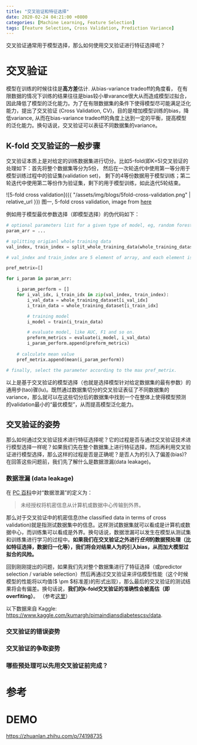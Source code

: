 ```yaml
---
title: "交叉验证和特征选择"
date: 2020-02-24 04:21:00 +0800
categories: [Machine Learning, Feature Selection]
tags: [Feature Selection, Cross Validation, Prediction Variance]
---
```


交叉验证通常用于模型选择，那么如何使用交叉验证进行特征选择呢？

# 交叉验证

模型在训练的时候往往是**高方差**估计. 从bias-variance tradeoff的角度看， 在有限数据的情况下训练的结果往往是bias较小单varance很大从而造成模型过拟合，因此降低了模型的泛化能力。为了在有限数据集的条件下使得模型尽可能满足泛化能力，提出了交叉验证 (Cross  Validation, CV)，目的是增加模型训练的bias，降低variance, 从而在bias-variance tradeoff的角度上达到一定的平衡，提高模型的泛化能力。换句话说，交叉验证可以表征不同数据集的variance。

## K-fold 交叉验证的一般步骤

交叉验证本质上是对给定的训练数据集进行切分。比如5-fold(即K=5)交叉验证的处理如下：首先将整个数据集等分为5份， 然后在一次轮迭代中使用第一等分用于模型训练过程中的验证集(validation set)， 剩下的4等份数据用于模型训练；第二轮迭代中使用第二等份作为验证集，剩下的用于模型训练，如此迭代5轮结束。 

![5-fold cross validation]({{ "/assets/img/blogs/5fold-cross-validation.png" | relative_url }}) 图一, 5-fold cross validation, image from [here](http://ethen8181.github.io/machine-learning/model_selection/model_selection.html)

例如用于模型最优参数选择（即模型选择）的伪代码如下：

```python
# optional parameters list for a given type of model, eg, random forest
param_arr = ...

# splitting origianl whole training data
val_index, train_index = split_whole_training_data(whole_training_dataset)

# val_index and train_index are 5 element of array, and each element is also an array containing the index of i-fold validation dataset and training dataset, respectively.

pref_metrix=[]

for i_param in param_arr:

    i_param_perform = []
    for i_val_idx, i_train_idx in zip(val_index, train_index):
        i_val_data = whole_training_dataset[i_val_idx]
        i_train_data = whole_training_dataset[i_train_idx]

        # training model
        i_model = train(i_train_data)

        # evaluate model, like AUC, F1 and so on.
        preform_metrics = evaluate(i_model, i_val_data)
        i_param_perform.append(preform_metrics)
    
    # calculate mean value
    pref_metrix.append(mean(i_param_perform))

# finally, select the parameter according to the max pref_metrix.

```

以上是基于交叉验证的模型选择（也就是选择模型针对给定数据集的最有参数）的通用步(tao)骤(lu)。既然通过数据集切分的交叉验证表征了不同数据集的variance，那么就可以在这些切分后的数据集中找到一个在整体上使得模型预测的validation最小的“最优模型”，从而提高模型泛化能力。

## 交叉验证的姿势

那么如何通过交叉验证技术进行特征选择呢？它的过程是否与通过交叉验证技术进行模型选择一样呢？如果我们先在整个数据集上进行特征选择，然后再利用交叉验证进行模型选择，那么这样的过程是否是正确呢？是否人为的引入了偏差(bias)? 在回答这些问题前，我们先了解什么是数据泄漏(data leakage)。

### 数据泄漏 (data leakage)

在 [PC 百科](https://www.pcmag.com/encyclopedia/term/data-leakage)中对“数据泄漏”的定义为：
>未经授权将机密信息从计算机或数据中心传输到外界。

那么对于交叉验证中的机密信息(the classified data in terms of cross validation)就是指测试数据集中的信息。这样测试数据集就可以看成是计算机或数据中心，而训练集可以看成是外界。换句话说，数据泄漏可以发生在模型从测试集和训练集进行学习的过程中。**如果我们在交叉验证之外进行*任何*的数据预处理（比如特征选择，数据归一化等），我们将会对结果人为的引入bias，从而加大模型过拟合的风险。**

回到刚刚提出的问题，如果我们先对整个数据集进行了特征选择（或predictor selection / variable selection）然后再通过交叉验证来评估模型性能（这个时候模型的性能将以均值($ \pm $标准差)的形式出现），那么最后的交叉验证的测试结果将会有偏差。换句话说，**我们的k-fold交叉验证的准确性会被高估（即overfiting）**。 （参考[这里][1]）

以下数据来自 Kaggle: https://www.kaggle.com/kumargh/pimaindiansdiabetescsv/data. 
### 交叉验证的错误姿势

### 交叉验证的争取姿势

### 哪些预处理可以先用交叉验证前完成？

# 参考

[1]: https://thatdatatho.com/2018/10/04/cross-validation-the-wrong-way-right-way-feature-selection/

# DEMO

https://zhuanlan.zhihu.com/p/74198735